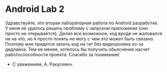 # Android Lab 2
 Здравствуйте, это вторая лабораторная работа по Android разработке.
У меня не удалось решить проблему с запуском приложения (оно просто не открывается). Делал все возможное, код вроде не жаловался ни на что, но я просто понять не могу с чем это может быть связано.
Поэтому мне придется залить код на гит без видеоролика из-за дедлайна. 
Тем не менее, хотелось бы получить обьяснения насчет работоспособности проекта. Спасибо за понимание!

- С уважением, А. Ракусевич.